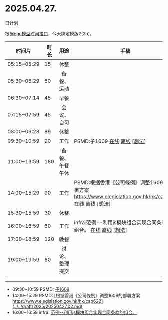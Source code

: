 # 2025.04.27.
日计划

根据[ego模型时间接口](https://gitee.com/hyg/blog/blob/master/timeflow.md)，今天绑定模版2(2b)。

| 时间片 | 时长 | 用途 | 手稿 |
| --- | --- | :---: | --- |
| 05:15~05:29 | 15 | 休整 |  |
| 05:30~06:29 | 60 | 备餐、运动 |  |
| 06:30~07:14 | 45 | 早餐 |  |
| 07:15~07:59 | 45 | 会议、自习 |  |
| 08:00~09:28 | 89 | 休整 |  |
| 09:30~10:59 | 90 | 工作 | PSMD:子1609 [在线](http://simp.ly/p/WZ077p) [离线](../../draft/2025/20250427093000.md) <a href="mailto:huangyg@mars22.com?subject=关于2025.04.27.[PSMD:子1609]任务&body=日期: 20250427%0D%0A序号: 5%0D%0A手稿:../../draft/2025/20250427093000.md%0D%0A---请勿修改邮件主题及以上内容 从下一行开始写您的想法---%0D%0A">[想法]</a> |
| 11:00~13:59 | 180 | 备餐、午餐午休 |  |
| 14:00~15:29 | 90 | 工作 | PSMD:根据香港《公司條例》调整1609的部署方案 https://www.elegislation.gov.hk/hk/cap622 [在线](http://simp.ly/p/lsBYG9) [离线](../../draft/2025/20250427140000.md) <a href="mailto:huangyg@mars22.com?subject=关于2025.04.27.[PSMD:根据香港《公司條例》调整1609的部署方案 https://www.elegislation.gov.hk/hk/cap622]任务&body=日期: 20250427%0D%0A序号: 7%0D%0A手稿:../../draft/2025/20250427140000.md%0D%0A---请勿修改邮件主题及以上内容 从下一行开始写您的想法---%0D%0A">[想法]</a> |
| 15:30~15:59 | 30 | 休整 |  |
| 16:00~16:59 | 60 | 工作 | infra:范例--利用js模块组合实现合同条款的组合。 [在线](http://simp.ly/p/MpcbHD) [离线](../../draft/2025/20250427160000.md) <a href="mailto:huangyg@mars22.com?subject=关于2025.04.27.[infra:范例--利用js模块组合实现合同条款的组合。]任务&body=日期: 20250427%0D%0A序号: 9%0D%0A手稿:../../draft/2025/20250427160000.md%0D%0A---请勿修改邮件主题及以上内容 从下一行开始写您的想法---%0D%0A">[想法]</a> |
| 17:00~18:59 | 120 | 晚餐 |  |
| 19:00~19:59 | 60 | 讨论、整理提交 |  |

---

- 09:30~10:59	PSMD: [子1609](../../draft/2025/20250427.01.md)
- 14:00~15:29	PSMD: [根据香港《公司條例》调整1609的部署方案 https://www.elegislation.gov.hk/hk/cap622](../../draft/2025/20250427.02.md)
- 16:00~16:59	infra: [范例--利用js模块组合实现合同条款的组合。](../../draft/2025/20250427.03.md)
